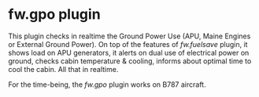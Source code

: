 # fw.gpo plugin

This plugin checks in realtime the Ground Power Use (APU, Maine Engines or External Ground Power). On top of the features of _fw.fuelsave_ plugin, it shows load on APU generators, it alerts on dual use of electrical power on ground,  checks cabin temperature & cooling, informs about optimal time to cool the cabin. All that in realtime.

For the time-being, the _fw.gpo_ plugin works on B787 aircraft.
